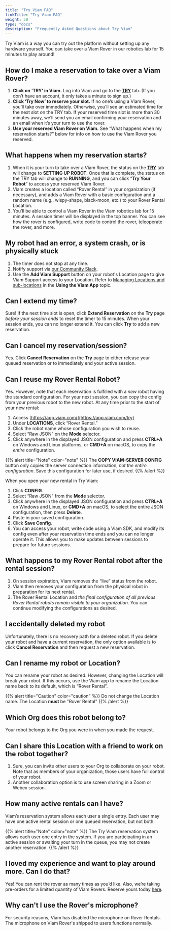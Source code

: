 ```yaml
---
title: "Try Viam FAQ"
linkTitle: "Try Viam FAQ"
weight: 50
type: "docs"
description: "Frequently Asked Questions about Try Viam"
---
```

Try Viam is a way you can try out the platform without setting up any hardware yourself. You can take over a Viam Rover in our robotics lab for 15 minutes to play around!

## How do I make a reservation to take over a Viam Rover?

1. **Click on ‘TRY’ in Viam.** Log into Viam and go to the **[TRY](https://app.viam.com/try)** tab. (If you don’t have an account, it only takes a minute to sign up.)
2. **Click ‘Try Now’ to reserve your slot.** If no one’s using a Viam Rover, you’ll take over immediately. Otherwise, you’ll see an estimated time for the next slot on the TRY tab. If your reserved time slot is more than 30 minutes away, we’ll send you an email confirming your reservation and an email when it’s your turn to use the rover.
3. **Use your reserved Viam Rover on Viam.** See “What happens when my reservation starts?” below for info on how to use the Viam Rover you reserved.

## What happens when my reservation starts?

1. When it is your turn to take over a Viam Rover, the status on the **[TRY](https://app.viam.com/try)** tab will change to **SETTING UP ROBOT**. Once that is complete, the status on the TRY tab will change to **RUNNING**, and you can click “**Try Your Robot**” to access your reserved Viam Rover.
2. Viam creates a location called “Rover Rental” in your organization (if necessary), and adds a Viam Rover with a basic configuration and a random name (e.g., wispy-shape, black-moon, etc.) to your Rover Rental Location.
3. You’ll be able to control a Viam Rover in the Viam robotics lab for 15 minutes. A session timer will be displayed in the top banner. You can see how the rover is configured, write code to control the rover, teleoperate the rover, and more.

## My robot had an error, a system crash, or is physically stuck

1. The timer does not stop at any time.
2. Notify support via [our Community Slack](https://join.slack.com/t/viamrobotics/shared_invite/zt-1f5xf1qk5-TECJc1MIY1MW0d6ZCg~Wnw).
3. Use the **Add Viam Support** button on your robot's Location page to give Viam Support access to your Location. Refer to [Managing Locations and sub-locations](/program/app-usage/#managing-locations-and-sub-locations) in the **Using the Viam App** topic.

## Can I extend my time?

Sure! If the next time slot is open, click **Extend Reservation** on the **Try** page _before your session ends_ to reset the timer to 15 minutes. When your session ends, you can no longer extend it. You can click **Try** to add a new reservation.

## Can I cancel my reservation/session?

Yes. Click **Cancel Reservation** on the **Try** page to either release your queued reservation or to immediately end your active session.

## Can I reuse my Rover Rental Robot?

Yes. However, note that each reservation is fulfilled with a _new_ robot having the standard configuration.
For your next session, you can copy the config from your previous robot to the new robot.
At any time prior to the start of your new rental:

1. Access [https://app.viam.com/](https://app.viam.com/try)
2. Under **LOCATIONS**, click “Rover Rental.”
3. Click the robot name whose configuration you wish to reuse.
4. Select “Raw JSON” on the **Mode** selector.
5. Click anywhere in the displayed JSON configuration and press **CTRL+A** on Windows and Linux platforms, or **CMD+A** on macOS, to copy the _entire_ configuration.

{{%  alert title="Note" color="note" %}}
The **COPY VIAM-SERVER CONFIG** button only copies the server connection information, _not the entire configuration_.
Save this configuration for later use, if desired.
{{% /alert %}}

When you open your new rental in Try Viam:

1. Click **CONFIG**.
2. Select “Raw JSON” from the **Mode** selector.
3. Click anywhere in the displayed JSON configuration and press **CTRL+A** on Windows and Linux, or **CMD+A** on macOS, to select the entire JSON configuration, then press **Delete**.
4. Paste in your saved configuration.
5. Click **Save Config**.
6. You can access your robot, write code using a Viam SDK, and modify its config even after your reservation time ends and you can no longer operate it.
This allows you to make updates between sessions to prepare for future sessions.

## What happens to my Rover Rental robot after the rental session?

1. On session expiration, Viam removes the “live” status from the robot.
2. Viam then removes your configuration from the physical robot in preparation for its next rental.
3. The Rover Rental Location and _the final configuration of all previous Rover Rental robots remain visible to your organization_.
You can continue modifying the configurations as desired.

## I accidentally deleted my robot

Unfortunately, there is no recovery path for a deleted robot.
If you delete your robot and have a current reservation, the only option available is to click **Cancel Reservation** and then request a new reservation.

## Can I rename my robot or Location?

You can rename your robot as desired.
However, changing the Location will break your robot.
If this occurs, use the Viam app to rename the Location name back to its default, which is “Rover Rental”.

{{% alert title="Caution" color="caution" %}}
Do not change the Location name.
The Location **must** be "Rover Rental"
{{% /alert %}}

## Which Org does this robot belong to?

Your robot belongs to the Org you were in when you made the request.

## Can I share this Location with a friend to work on the robot together?

1. Sure, you can invite other users to your Org to collaborate on your robot.
Note that as members of your organization, those users have full control of your robot.
2. Another collaboration option is to use screen sharing in a Zoom or Webex session.

## How many active rentals can I have?

Viam’s reservation system allows each user a single entry.
Each user may have one active rental session or one queued reservation, but not both.

{{% alert title="Note" color="note" %}}
The Try Viam reservation system allows each user one entry in the system.
If you are participating in an active session or awaiting your turn in the queue, you may not create another reservation.
{{% /alert %}}

## I loved my experience and want to play around more. Can I do that?

Yes! You can rent the rover as many times as you’d like. Also, we’re taking pre-orders for a limited quantity of Viam Rovers. Reserve yours today [here](http://viam.com/resources/rover?utm_source=slack&utm_medium=social&utm_campaign=try-viam).

## Why can't I use the Rover's microphone?

For security reasons, Viam has disabled the microphone on Rover Rentals. The microphone on Viam Rover's shipped to users functions normally.
